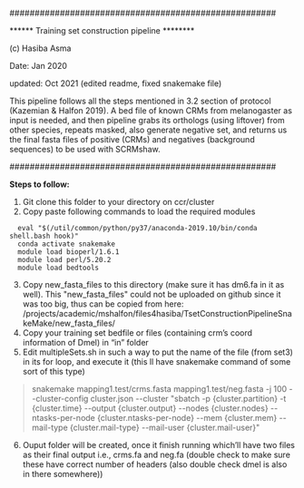 
#####################################################

****** Training set construction pipeline ********

(c) Hasiba Asma

Date: Jan 2020

updated: Oct 2021 (edited readme, fixed snakemake file)

This pipeline follows all the steps mentioned in 3.2 section of protocol (Kazemian & Halfon 2019). 
A bed file of known CRMs from melanogaster as input is needed, and then pipeline grabs its orthologs (using liftover) from other species, repeats masked, also generate negative set, and returns us the final fasta files of positive (CRMs) and negatives (background sequences) to be used with SCRMshaw. 

#####################################################


**Steps to follow:**
1.	Git clone this folder to your directory on ccr/cluster
2.	Copy paste following commands to load the required modules
```
  eval "$(/util/common/python/py37/anaconda-2019.10/bin/conda shell.bash hook)"
  conda activate snakemake
  module load bioperl/1.6.1
  module load perl/5.20.2
  module load bedtools
```
3.	Copy new_fasta_files to this directory (make sure it has dm6.fa in it as well). This "new_fasta_files" could not be uploaded on github since it was too big, thus can be copied from here: /projects/academic/mshalfon/files4hasiba/TsetConstructionPipelineSnakeMake/new_fasta_files/
4.	Copy your training set bedfile or files (containing crm’s coord information of Dmel) in “in” folder
5.	Edit multipleSets.sh in such a way to put the name of the file (from set3) in its for loop, and execute it (this ll have snakemake command of some sort of this type)
>  snakemake mapping1.test/crms.fasta mapping1.test/neg.fasta -j 100 --cluster-config cluster.json --cluster "sbatch -p {cluster.partition} -t {cluster.time} --output {cluster.output} --nodes {cluster.nodes} --ntasks-per-node {cluster.ntasks-per-node} --mem {cluster.mem} --mail-type {cluster.mail-type} --mail-user {cluster.mail-user}"

6.	Ouput folder will be created, once it finish running which’ll have two files as their final output i.e., crms.fa and neg.fa (double check to make sure these have correct number of headers (also double check dmel is also in there somewhere))



